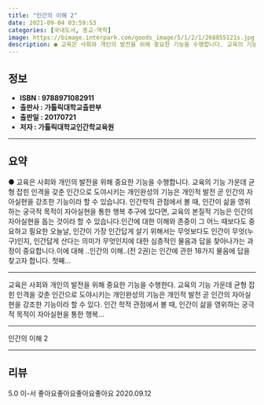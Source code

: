 ```yaml
---
title: "인간의 이해 2"
date: 2021-09-04 03:59:53
categories: [국내도서, 종교-역학]
image: https://bimage.interpark.com/goods_image/5/1/2/1/268855121s.jpg
description: ● 교육은 사회와 개인의 발전을 위해 중요한 기능을 수행합니다. 교육의 기능 가운데 균형 잡힌 인격을 갖춘 인간으로 도야시키는 개인완성의 기능은 개인적 발전 곧 인간의 자아실현을 강조한 기능이라 할 수 있습니다. 인간학적 관점에서 볼 때, 인간이 삶을 영위하는 궁극적 목적이 자아실현을
---
```


## **정보**

- **ISBN : 9788971082911**
- **출판사 : 가톨릭대학교출판부**
- **출판일 : 20170721**
- **저자 : 가톨릭대학교인간학교육원**

------



## **요약**

●  교육은 사회와 개인의 발전을 위해 중요한 기능을 수행합니다. 교육의 기능 가운데 균형 잡힌 인격을 갖춘 인간으로 도야시키는 개인완성의 기능은 개인적 발전 곧 인간의 자아실현을 강조한 기능이라 할 수 있습니다. 인간학적 관점에서 볼 때, 인간이 삶을 영위하는 궁극적 목적이 자아실현을 통한 행복 추구에 있다면, 교육의 본질적 기능은 인간의 자아실현을 돕는 것이라 할 수 있습니다.인간에 대한 이해와 존중이 그 어느 때보다도 중요하고 필요한 오늘날, 인간이 가장 인간답게 살기 위해서는 무엇보다도 인간이 무엇(누구)인지, 인간답게 산다는 의미가 무엇인지에 대한 심층적인 물음과 답을 찾아나가는 과정이 중요합니다.이에 대해 ..인간의 이해..(전 2권)는 인간에 관한 18가지 물음에 답을 찾고자 합니다. 첫째...

------

교육은 사회와 개인의 발전을 위해 중요한 기능을 수행한다. 교육의 기능 가운데 균형 잡힌 인격을 갖춘 인간으로 도야시키는 개인완성의 기능은 개인적 발전 곧 인간의 자아실현을 강조한 기능이라 할 수 있다. 인간 학적 관점에서 볼 때, 인간이 삶을 영위하는 궁극적 목적이 자아실현을 통한 행복... 

------


인간의 이해 2 

------


## **리뷰** 

5.0 이-서 좋아요좋아요좋아요좋아요 2020.09.12 <br/>